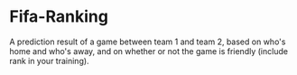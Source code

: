 # Fifa-Ranking
A prediction result of a game between team 1 and team 2, based on who's home and who's away, and on whether or not the game is friendly (include rank in your training).
